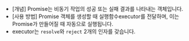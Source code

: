 - [개념] Promise는 비동기 작업의 성공 또는 실패 결과를 나타내는 객체입니다.
- [사용 방법] Promise 객체를 생성할 때 실행함수executor를 전달하며, 이는 Promise가 만들어질 때 자동으로 실행됩니다.
- executor는 `resolve`와 `reject` 2개의 인자를 갖습니다.
